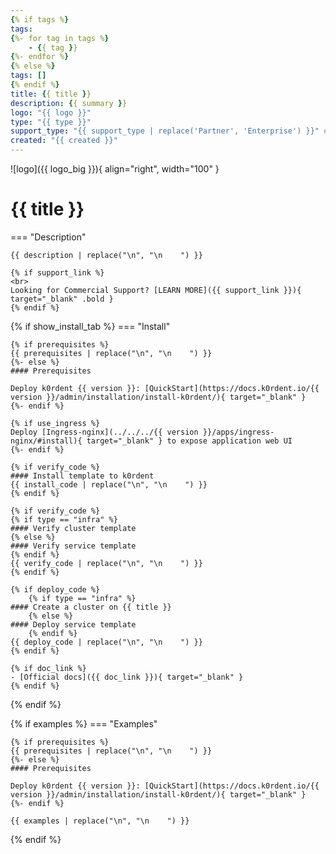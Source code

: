 ```yaml
---
{% if tags %}
tags:
{%- for tag in tags %}
    - {{ tag }}
{%- endfor %}
{% else %}
tags: []
{% endif %}
title: {{ title }}
description: {{ summary }}
logo: "{{ logo }}"
type: "{{ type }}"
support_type: "{{ support_type | replace('Partner', 'Enterprise') }}" # Temporarily represent "Partner" support type as "Enterprise"
created: "{{ created }}"
---
```

![logo]({{ logo_big }}){ align="right", width="100" }
# {{ title }}

=== "Description"

    {{ description | replace("\n", "\n    ") }}

    {% if support_link %}
    <br>
    Looking for Commercial Support? [LEARN MORE]({{ support_link }}){ target="_blank" .bold }
    {% endif %}

{% if show_install_tab %}
=== "Install"

    {% if prerequisites %}
    {{ prerequisites | replace("\n", "\n    ") }}
    {%- else %}
    #### Prerequisites

    Deploy k0rdent {{ version }}: [QuickStart](https://docs.k0rdent.io/{{ version }}/admin/installation/install-k0rdent/){ target="_blank" }
    {%- endif %}

    {% if use_ingress %}
    Deploy [Ingress-nginx](../../../{{ version }}/apps/ingress-nginx/#install){ target="_blank" } to expose application web UI
    {%- endif %}

    {% if verify_code %}
    #### Install template to k0rdent
    {{ install_code | replace("\n", "\n    ") }}
    {% endif %}

    {% if verify_code %}
    {% if type == "infra" %}
    #### Verify cluster template
    {% else %}
    #### Verify service template
    {% endif %}
    {{ verify_code | replace("\n", "\n    ") }}
    {% endif %}

    {% if deploy_code %}
        {% if type == "infra" %}
    #### Create a cluster on {{ title }}
        {% else %}
    #### Deploy service template
        {% endif %}
    {{ deploy_code | replace("\n", "\n    ") }}
    {% endif %}

    {% if doc_link %}
    - [Official docs]({{ doc_link }}){ target="_blank" }
    {% endif %}
{% endif %}

{% if examples %}
=== "Examples"

    {% if prerequisites %}
    {{ prerequisites | replace("\n", "\n    ") }}
    {%- else %}
    #### Prerequisites

    Deploy k0rdent {{ version }}: [QuickStart](https://docs.k0rdent.io/{{ version }}/admin/installation/install-k0rdent/){ target="_blank" }
    {%- endif %}

    {{ examples | replace("\n", "\n    ") }}
{% endif %}
